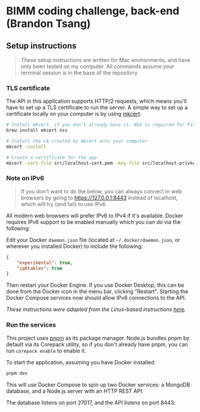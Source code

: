 # BIMM coding challenge, back-end (Brandon Tsang)

## Setup instructions

> These setup instructions are written for Mac environments, and have only been tested on my computer. All commands assume your terminal session is in the base of the repository.

### TLS certificate

The API in this application supports HTTP/2 requests, which means you'll have to set up a TLS certificate to run the server. A simple way to set up a certificate locally on your computer is by using [mkcert](https://github.com/FiloSottile/mkcert):

```bash
# Install mkcert, if you don't already have it. NSS is required for Firefox
brew install mkcert nss

# Install the CA created by mkcert onto your computer
mkcert -install

# Create a certificate for the app
mkcert -cert-file src/localhost-cert.pem -key-file src/localhost-privkey.pem localhost 127.0.0.1 ::1
```

### Note on IPv6

> If you don't want to do the below, you can always connect in web browsers by going to https://127.0.0.1:8443 instead of localhost, which will try (and fail) to use IPv6.

All modern web browsers will prefer IPv6 to IPv4 if it's available. Docker requires IPv6 support to be enabled manually which you can do via the following:

Edit your Docker `daemon.json` file (located at `~/.docker/daemon.json`, or wherever you installed Docker) to include the following:

```json
{
	"experimental": true,
	"ip6tables": true
}
```

Then restart your Docker Engine. If you use Docker Desktop, this can be done from the Docker icon in the menu bar, clicking "Restart". Starting the Docker Compose services now should allow IPv6 connections to the API.

_These instructions were adapted from the Linux-based instructions [here](https://docs.docker.com/config/daemon/ipv6/)._

### Run the services

This project uses [pnpm](https://pnpm.io/) as its package manager. Node.js bundles pnpm by default via its Corepack utility, so if you don't already have pnpm, you can run `corepack enable` to enable it.

To start the application, assuming you have Docker installed:

```bash
pnpm dev
```

This will use Docker Compose to spin up two Docker services: a MongoDB database, and a Node.js server with an HTTP REST API.

The database listens on port 27017, and the API listens on port 8443.
